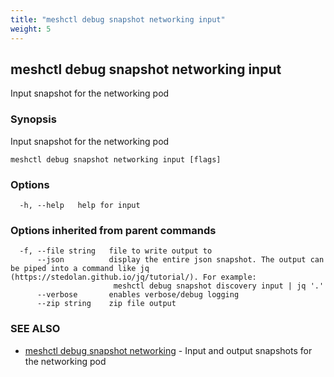 ```yaml
---
title: "meshctl debug snapshot networking input"
weight: 5
---
```

## meshctl debug snapshot networking input

Input snapshot for the networking pod

### Synopsis

Input snapshot for the networking pod

```
meshctl debug snapshot networking input [flags]
```

### Options

```
  -h, --help   help for input
```

### Options inherited from parent commands

```
  -f, --file string   file to write output to
      --json          display the entire json snapshot. The output can be piped into a command like jq (https://stedolan.github.io/jq/tutorial/). For example:
                       meshctl debug snapshot discovery input | jq '.'
      --verbose       enables verbose/debug logging
      --zip string    zip file output
```

### SEE ALSO

* [meshctl debug snapshot networking](../meshctl_debug_snapshot_networking)	 - Input and output snapshots for the networking pod

